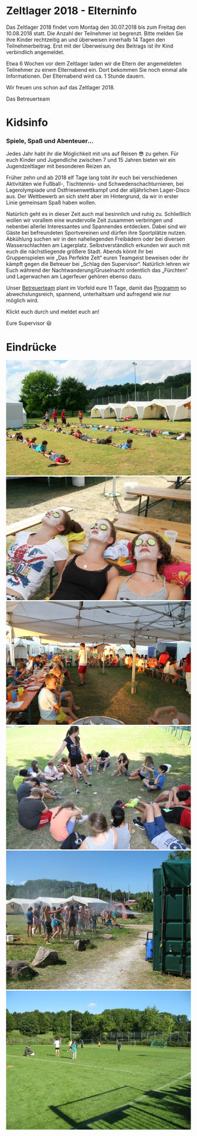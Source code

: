 # Zeltlager 2018 - Elterninfo

Das Zeltlager 2018 findet vom Montag den 30.07.2018 bis zum Freitag den
10.08.2018 statt. Die Anzahl der Teilnehmer ist begrenzt. Bitte melden
Sie ihre Kinder rechtzeitig an und überweisen innerhalb 14 Tagen den
Teilnehmerbeitrag. Erst mit der Überweisung des Beitrags ist ihr Kind
verbindlich angemeldet.

Etwa 6 Wochen vor dem Zeltlager laden wir die Eltern der angemeldeten
Teilnehmer zu einem Elternabend ein. Dort bekommen Sie noch einmal alle
Informationen. Der Elternabend wird ca. 1 Stunde dauern.

Wir freuen uns schon auf das Zeltlager 2018.

Das Betreuerteam

# Kidsinfo

### Spiele, Spaß und Abenteuer…

Jedes Jahr habt ihr die Möglichkeit mit uns auf Reisen 😎 zu gehen. Für
euch Kinder und Jugendliche zwischen 7 und 15 Jahren bieten wir ein
Jugendzeltlager mit besonderen Reizen an.

Früher zehn und ab 2018 elf Tage lang tobt ihr euch bei verschiedenen
Aktivitäten wie Fußball-, Tischtennis- und Schwedenschachturnieren, bei
Lagerolympiade und Ostfriesenwettkampf und der alljährlichen Lager-Disco
aus. Der Wettbewerb an sich steht aber im Hintergrund, da wir in erster
Linie gemeinsam Spaß haben wollen.

Natürlich geht es in dieser Zeit auch mal besinnlich und ruhig zu.
Schließlich wollen wir vorallem eine wundervolle Zeit zusammen verbringen
und nebenbei allerlei Interessantes und Spannendes entdecken. Dabei sind
wir Gäste bei befreundeten Sportvereinen und dürfen ihre Sportplätze
nutzen. Abkühlung suchen wir in den naheliegenden Freibädern oder bei
diversen Wasserschlachten am Lagerplatz. Selbstverständlich erkunden wir
auch mit euch die nächstliegende größere Stadt. Abends könnt ihr bei
Gruppenspielen wie „Das Perfekte Zelt“ euren Teamgeist beweisen oder ihr
kämpft gegen die Betreuer bei „Schlag den Supervisor“. Natürlich lehren
wir Euch während der Nachtwanderung/Gruselnacht ordentlich das
„Fürchten“ und Lagerwachen am Lagerfeuer gehören ebenso dazu.

Unser [Betreuerteam](team) plant im Vorfeld eure 11 Tage, damit das
[Programm](programm) so abwechslungsreich, spannend, unterhaltsam
und aufregend wie nur möglich wird.

Klickt euch durch und meldet euch an!

Eure Supervisor 😃


# Eindrücke

<div class="row">
	<div class="col">
		<img src="/static/img/programm/SpieleSonne.jpg" alt="Menschenketten in der Sonne">
	</div>
	<div class="col">
		<img src="/static/img/programm/SpieleWellness.jpg" alt="Masken beim Wellness">
	</div>
</div>

<div class="row">
	<div class="col">
		<img src="/static/img/programm/SpieleUeabend.jpg" alt="Ü-Abend">
	</div>
	<div class="col">
		<img src="/static/img/programm/SpieleSchatten.jpg" alt="Werwolf im Schatten">
	</div>
</div>

<div class="row">
	<div class="col">
		<img src="/static/img/programm/SpieleWasser.jpg" alt="Wasserspiele zur Abkühlung an einem heißen Tag">
	</div>
	<div class="col">
		<img src="/static/img/programm/SpieleFussballplatz.jpg" alt="Fußball">
	</div>
</div>
